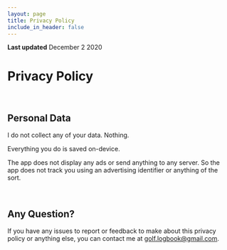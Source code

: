 ```yaml
---
layout: page
title: Privacy Policy
include_in_header: false
---
```


**Last updated**
December 2 2020

# Privacy Policy

<br>

## Personal Data
I do not collect any of your data. Nothing.

Everything you do is saved on-device.


The app does not display any ads or send anything to any server. So the app does not track you using an advertising identifier or anything of the sort.

<br>

## Any Question?
If you have any issues to report or feedback to make about this privacy policy or anything else, you can contact me at golf.logbook@gmail.com.
